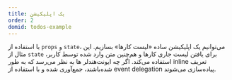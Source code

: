 ```yaml
---
title: یک اپلیکیشن
order: 2
domid: todos-example
---
```


با استفاده از
`props`
و
`state`،
می‌توانیم یک اپلیکیشن ساده «لیست کار‌ها» بسازیم. این مثال از
`state`
برای یافتن لیست جاری کار‌ها و هم‌چنین متن وارد شده توسط کاربر، استفاده می‌کند.
اگر چه ایونت‌هندلر ها به نظر می‌رسد که به طور
inline
تعریف شده‌باشند، جمع‌‌آوری شده و با استفاده از
event delegation
پیاده‌سازی می‌شوند.